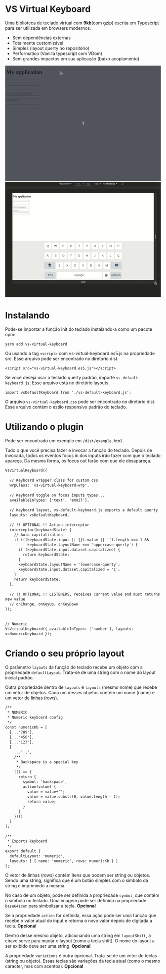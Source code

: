 
# VS Virtual Keyboard

Uma biblioteca de teclado virtual com **9kb**(com gzip) escrita em Typescript para ser utilizada em browsers
modernos.

 - Sem dependências externas
 - Totalmente customizável
 - Simples (layout querty no repositório)
 - Performatico (Vanilla typescript com VDom)
 - Sem grandes impactos em sua aplicação (baixo acoplamento)

![Alt text](docs/assets/demo1.gif "VS Virtual Keyboard")
![Alt text](docs/assets/demo2.gif "VS Virtual Keyboard")

# Instalando

Pode-se importar a função init do teclado instalando-a como um pacote npm:

```
yarn add vs-virtual-keyboard
```


Ou usando a tag ```<script>``` com vs-virtual-keyboard.es5.js na propriedade src.
Esse arquivo pode ser encontrado no diretório dist.

```
<script src="vs-virtual-keyboard.es5.js"></script>
```

Se você deseja usar o teclado querty padrão, importe ```vs-default-keyboard.js```.
Esse arquivo está no diretório layouts.

```
import vsDefaultKeyboard from './vs-default-keyboard.js';
```

O arquivo ```vs-virtual-keyboard.css``` pode ser encontrado no diretório dist. 
Esse arquivo contém o estilo responsivo padrão do teclado.

# Utilizando o plugin

Pode ser encontrado um exemplo em ```/dist/example.html```.

Tudo o que você precisa fazer é invocar a função do teclado. Depois de invocada,
todos os eventos focus in dos inputs irão fazer com que o teclado apareça. Da mesma
forma, os focus out farão com que ele desapareça.

```
VsVirtualKeyboard({

  // Keyboard wrapper class for custom css
  wrpClass: 'vs-virtual-keyboard-wrp',

  // Keyboard toggle on focus inputs types...
  availableInTypes: ['text', 'email'],

  // Keyboard layout, vs-default-keyboard.js exports a default querty
  layouts: vsDefaultKeyboard,

  // !! OPTIONAL !! Action interceptor
  interceptor(keyboardState) {
    // Auto capitalization
    if (((keyboardState.input || {}).value || '').length === 1 &&
          keyboardState.layoutName === 'uppercase-querty') {
      if (keyboardState.input.dataset.capitalized) {
        return keyboardState;
      }
      keyboardState.layoutName = 'lowercase-querty';
      keyboardState.input.dataset.capitalized = '1';
    }
    return keyboardState;
  },

  // !! OPTIONAL !! LISTENERS, receives current value and must returns new value
  // onChange, onKeyUp, onKeyDown
});


// Numeric
VsVirtualKeyboard({ availableInTypes: ['number'], layouts: vsNumericKeyboard });
```

# Criando o seu próprio layout

O parâmetro ```layouts``` da função do teclado recebe um objeto com a propriedade ```defaultLayout```.
Trata-se de uma string com o nome do layout inicial padrão.

Outra propriedade dentro de ```layouts``` é ```layouts``` (mesmo nome) que recebe um vetor de objetos.
Cada um desses objetos contém um nome (name) e um vetor de linhas (rows).

```
/**
 * NUMERIC
 * Numeric keyboard config
 */
const numericKb = [
  [...'789'],
  [...'456'],
  [...'123'],
  [
    ...'.,',
    /**
     * Backspace is a special key
     */
    (() => {
      return {
        symbol: 'backspace',
        action(value) {
          value = value+'';
          value = value.substr(0, value.length - 1);
          return value;
        }
      }
    })()
  ]
];

/**
 * Exports keyboard
 */
export default {
  defaultLayout: 'numeric',
  layouts: [ { name: 'numeric', rows: numericKb } ]
};

```

O vetor de linhas (rows) contém itens que podem ser string ou objetos. Sendo uma string,
significa que é um botão simples com o simbolo da string e imprimindo a mesma.


No caso de um objeto, pode ser definida a propriedade ```symbol```, que contém o símbolo no 
teclado. Uma imagem pode ser definida na propriedade ```base64Icon``` para simbolizar a tecla.
**Opcional**


Se a propriedade ```action``` for definida, essa ação pode ser uma função que recebe o valor
atual do input e retorna o novo valor depois de digitada a tecla. **Opcional**


Dentro desse mesmo objeto, adicionando uma string em ```layoutShift```, a chave serve para 
mudar o layout (como a tecla shift). O nome do layout a ser exibido deve ser uma string.
**Opcional**


A propriedade ```variations``` é outra opcional. Trata-se de um vetor de teclas (string ou objeto).
Essas teclas são variações da tecla atual (como o mesmo caracter, mas com acentos).
**Opcional**



